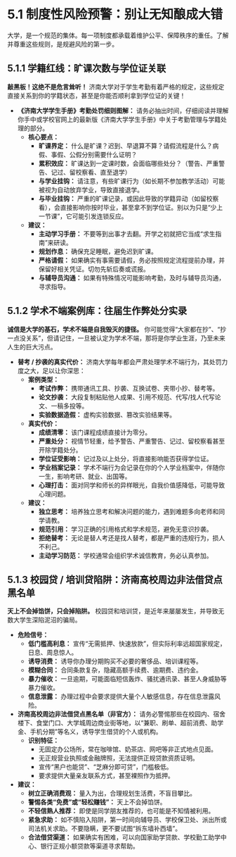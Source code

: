 # 5.1 制度性风险预警：别让无知酿成大错

大学，是一个规范的集体。每一项制度都承载着维护公平、保障秩序的重任。了解并尊重这些规则，是规避风险的第一步。

## 5.1.1 学籍红线：旷课次数与学位证关联

**敲黑板！这绝不是危言耸听！** 济南大学对于学生考勤有着严格的规定，这些规定直接关系到你的学籍状态，甚至是你能否顺利拿到学位证的关键！

* **《济南大学学生手册》考勤处罚细则图解：** 请务必抽出时间，仔细阅读并理解你手中或学校官网上的最新版《济南大学学生手册》中关于考勤管理与学籍处理的部分。
  * **核心要点：**
    * **旷课界定：** 什么是旷课？迟到、早退算不算？请假流程是什么？病假、事假、公假分别需要什么证明？
    * **累积效应：** 旷课达到一定课时数，会面临哪些处分？（警告、严重警告、记过、留校察看、直至退学）
    * **与学业挂钩：** 请注意，有些旷课行为（如长期不参加教学活动）可能被视为自动放弃学业，导致直接退学。
    * **与毕业挂钩：** 严重的旷课记录，或因此导致的学籍异动（如留校察看），会直接影响你按时毕业，甚至拿不到学位证。别以为只是“少上一节课”，它可能引发连锁反应。
  * **建议：**
    * **主动学习手册：** 不要等到出事才去翻。开学之初就把它当成“求生指南”来研读。
    * **规划作息：** 确保充足睡眠，避免迟到旷课。
    * **严格请假：** 如果确实有事需要请假，务必按照规定流程提前办理，并保留好相关凭证。切勿先斩后奏或谎报。
    * **与辅导员沟通：** 如果有特殊情况可能影响考勤，及时与辅导员沟通，寻求指导。

## 5.1.2 学术不端案例库：往届生作弊处分实录

**诚信是大学的基石，学术不端是自我毁灭的捷径。** 你可能觉得“大家都在抄”、“抄一点没关系”，但请记住，一旦被认定为学术不端，那将是你学业生涯，乃至未来人生的巨大污点。

* **替考 / 抄袭的真实代价：** 济南大学每年都会严肃处理学术不端行为，其处罚力度之大，足以让你深思：
  * **案例类型：**
    * **考试作弊：** 携带通讯工具、抄袭、互换试卷、夹带小抄、替考等。
    * **论文抄袭：** 大段复制粘贴他人成果、引用不规范、代写/找人代写论文、一稿多投等。
    * **实验数据造假：** 虚构实验数据、篡改实验结果等。
  * **真实代价：**
    * **成绩清零：** 该门课程成绩直接计为零分。
    * **严重处分：** 视情节轻重，给予警告、严重警告、记过、留校察看甚至开除学籍处分。
    * **学位证受影响：** 记过及以上处分，将直接影响能否获得学位证。
    * **学业档案记录：** 学术不端行为会记录在你的个人学业档案中，伴随你一生，影响考研、就业、出国等。
    * **心理打击：** 面对同学和师长的异样眼光，自我价值感降低，可能导致心理问题。
  * **建议：**
    * **独立思考：** 培养独立思考和解决问题的能力，遇到难题多向老师和同学请教。
    * **规范引用：** 学习正确的引用格式和学术规范，避免无意识抄袭。
    * **拒绝替考：** 无论是替人考还是找人替考，都是严重的违规行为，损人不利己。
    * **主动学习防范：** 学校通常会组织学术诚信教育，务必认真参加。

## 5.1.3 校园贷 / 培训贷陷阱：济南高校周边非法借贷点黑名单

**天上不会掉馅饼，只会掉陷阱。** 校园贷和培训贷，是近年来屡屡发生，并导致无数大学生深陷泥沼的骗局。

* **危险信号：**
  * **低门槛高利息：** 宣传“无需抵押、快速放款”，但实际利率远超国家规定，日息、周息惊人。
  * **诱导消费：** 诱导你办理分期购买不必要的奢侈品、培训课程等。
  * **模糊合同：** 合同条款复杂，隐藏高额手续费、逾期费、违约金。
  * **暴力催收：** 一旦逾期，可能面临短信轰炸、骚扰通讯录、甚至人身威胁等暴力催收。
  * **信息泄露：** 办理过程中会要求提供大量个人敏感信息，存在信息泄露风险。
* **济南高校周边非法借贷点黑名单（非官方）：** 请务必警惕那些在校园内、宿舍楼下、食堂门口、大学城周边商业街等地，以“兼职、刷单、超前消费、助学金、手机分期”等名义，诱导学生借贷的个人或机构。
  * **识别特征：**
    * 无固定办公场所，常在咖啡馆、奶茶店、网吧等非正式地点见面。
    * 无正规营业执照或金融牌照，无法提供正规贷款资质证明。
    * 宣传“黑户也能贷”、“芝麻分即可贷”，门槛极低。
    * 要求提供大量亲友联系方式，甚至裸照作为抵押。
* **建议：**
  * **树立正确消费观：** 量入为出，合理规划生活费，不盲目攀比。
  * **警惕各类“免费”或“轻松赚钱”：** 天上不会掉馅饼。
  * **不轻信熟人推荐：** 即使是同学朋友推荐的，也可能是不知情被利用。
  * **紧急求助：** 如不慎陷入陷阱，第一时间向辅导员、学校保卫处、派出所或司法机关求助。不要隐瞒，更不要试图“拆东墙补西墙”。
  * **合法借贷渠道：** 如果确实有困难，可以向国家助学贷款、学校勤工助学中心、银行正规小额贷款等渠道寻求帮助。
